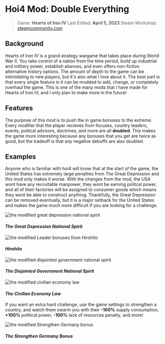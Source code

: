 # Hoi4 Mod: Double Everything
> Game: **Hearts of Iron IV**
> Last Edited: **April 5, 2023**
> Steam Workshop: [steamcommunity.com](https://steamcommunity.com/sharedfiles/filedetails/?id=3258563107)

## Background

Hearts of Iron IV is a grand strategy wargame that takes place during World War II. You take control of a nation from the time period, build up industrial and military power, establish aliances, and even offers non-fiction alternative history options. The amount of depth to the game can be intimidating to new players, but it's also what I love about it. The best part is that every single feature in it can be modded to add, change, or completely overhaul the game. This is one of the many mods that I have made for Hearts of Iron IV, and I only plan to make more in the future!

## Features

The purpose of this mod is to push the in game bonuses to the extreme. Every modifier that the player recieves from focuses, country leaders, events, politcal advisors, doctrines, and more are all **doubled**. This makes the game more interesting because any bonuses that you get are twice as good, but the tradeoff is that any negative debuffs are also doubled.

## Examples

Anyone who is familiar with hoi4 will know that at the start of the game, the United States has extremely large penalties from The Great Depression and this mod only makes it worse. With the changes from the mod, the USA wont have any recruitable manpower, they wont be earning politcal power, and all of their factories will be assigned to consumer goods which means they wont be able to construct anything. Thankfully, the Great Depression can be removed eventually, but it is a major setback for the United States and makes the game much more difficult if you are looking for a challenge.

![the modified great depression national spirit](/projects/Hoi4DoubleEverything/great_depression.png?raw=true "The Great Depression Spirit")
#### *The Great Depression National Spirit*

![the modified Leader bonuses from Hirohito](/projects/Hoi4DoubleEverything/hirohito.png?raw=true "Hirohito")
#### *Hirohito*

![the modified disjointed government national spirit](/projects/Hoi4DoubleEverything/disjointed_government.png?raw=true "The Disjointed Government Spirit")
#### *The Disjointed Government National Spirit*

![the modified civilian economy law](/projects/Hoi4DoubleEverything/civilian_economy.png?raw=true "The Civilian Economy Law")
#### *The Civilian Economy Law*

If you want an extra hard challenge, use the game settings to strengthen a country, and watch them swarm you with their **-100%** supply consumption, **+100%** political power, **-100%** lack of resources penalty, and more!

![the modified Strengthen Germany bonus](/projects/Hoi4DoubleEverything/strengthen_germany.png?raw=true "Strengthen Germany Bonus")
#### *The Strengthen Germany Bonus*